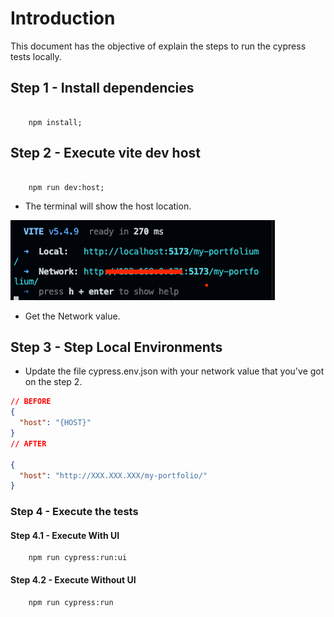 # Introduction

This document has the objective of explain the steps to run the cypress tests locally.

## Step 1 - Install dependencies

```shell

    npm install;

```

## Step 2 - Execute vite dev host

```shell

    npm run dev:host;

```

- The terminal will show the host location.

![alt text](host.png)

- Get the Network value.

## Step 3 - Step Local Environments

- Update the file cypress.env.json with your network value that you've got on the step 2.

```json
// BEFORE
{
  "host": "{HOST}"
}
// AFTER

{
  "host": "http://XXX.XXX.XXX/my-portfolio/"
}
```

### Step 4 - Execute the tests

#### Step 4.1 - Execute With UI

```shell
    npm run cypress:run:ui
```

#### Step 4.2 - Execute Without UI

```shell
    npm run cypress:run
```
